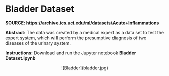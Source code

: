 # Bladder Dataset
**SOURCE: https://archive.ics.uci.edu/ml/datasets/Acute+Inflammations**

**Abstract:** The data was created by a medical expert as a data set to test 
the expert system, which will perform the presumptive diagnosis of two 
diseases of the urinary system.

**Instructions:** Download and run the Jupyter notebook **Bladder Dataset.ipynb**
<p align="center">
 ![Bladder](bladder.jpg)
</p>
